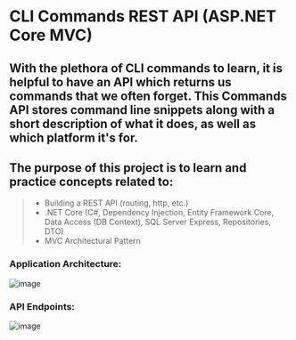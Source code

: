 # CLI Commands REST API (ASP.NET Core MVC)
## With the plethora of CLI commands to learn, it is helpful to have an API which returns us commands that we often forget. This Commands API stores command line snippets along with a short description of what it does, as well as which platform it's for.
## The purpose of this project is to learn and practice concepts related to:
> - Building a REST API (routing, http, etc.) 
> - .NET Core (C#, Dependency Injection, Entity Framework Core, Data Access (DB Context), SQL Server Express, Repositories, DTO)
> - MVC Architectural Pattern

### Application Architecture:

![image](https://user-images.githubusercontent.com/59063950/91676248-3553ad80-eb0d-11ea-8fc7-e674ef0784a4.png)

### API Endpoints:

![image](https://user-images.githubusercontent.com/59063950/91676062-8e6f1180-eb0c-11ea-83b0-affd0f607eac.png)

